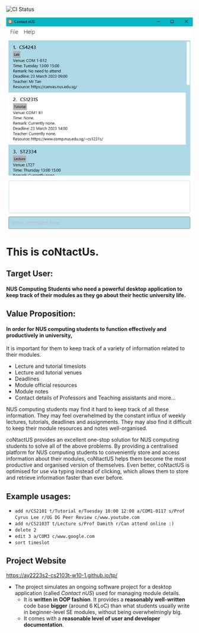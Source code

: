 ![CI Status](https://github.com/AY2223S2-CS2103T-W10-1/tp/actions)

![Ui](docs/images/Ui.png)

# This is coNtactUs.<br>

## Target User:
#### NUS Computing Students who need a powerful desktop application to keep track of their modules as they go about their hectic university life. 

## Value Proposition:
#### In order for NUS computing students to function effectively and productively in university,
It is important for them to keep track of a variety of information related to their modules. 

- Lecture and tutorial timeslots
- Lecture and tutorial venues
- Deadlines
- Module official resources
- Module notes
- Contact details of Professors and Teaching assistants
and more...

NUS computing students may find it hard to keep track of all these information. They may feel overwhelmed by the constant influx of weekly lectures, tutorials, deadlines and assignments. They may also find it difficult to keep their module resources and notes well-organised.

coNtactUS provides an excellent one-stop solution for NUS computing students to solve all of the above problems. By providing a centralised platform for NUS computing students to conveniently store and access information about their modules, coNtactUS helps them become the most productive and organised version of themselves. Even better, coNtactUS is optimised for use via typing instead of clicking, which allows them to store and retrieve information faster than ever before. 

 ## Example usages:
  * `add n/CS2101 t/Tutorial e/Tuesday 10:00 12:00 a/COM1-0117 s/Prof Cyrus Lee r/UG DG Peer Review c/www.youtube.com`
  * `add n/CS2103T t/Lecture s/Prof Damith r/Can attend online :)`
  * `delete 2`
  * `edit 3 a/COM3 c/www.google.com`
  * `sort timeslot`

## Project Website
https://ay2223s2-cs2103t-w10-1.github.io/tp/

* The project simulates an ongoing software project for a desktop application (called _Contact nUS_) used for managing
module details.
  * It is **written in OOP fashion**. It provides a **reasonably well-written** code base **bigger** (around 6 KLoC)
  than what students usually write in beginner-level SE modules, without being overwhelmingly big.
  * It comes with a **reasonable level of user and developer documentation**.



